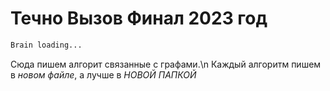# Течно Вызов Финал 2023 год
```python
Brain loading...
```
Сюда пишем алгорит связанные с графами.\n
Каждый алгоритм пишем в *новом файле*, а лучше в *НОВОЙ ПАПКОЙ*
